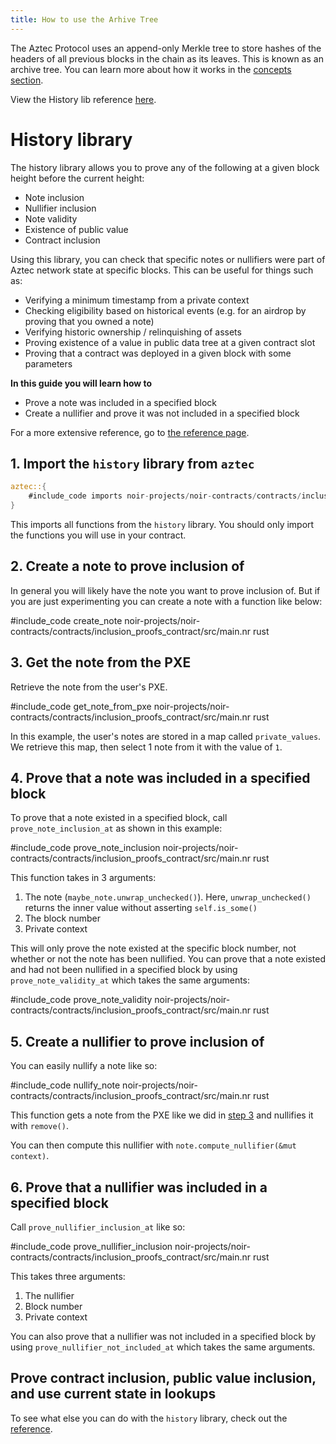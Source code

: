 ```yaml
---
title: How to use the Arhive Tree
---
```


The Aztec Protocol uses an append-only Merkle tree to store hashes of the headers of all previous blocks in the chain as its leaves. This is known as an archive tree. You can learn more about how it works in the [concepts section](../../../../../learn/concepts/storage/trees/main.md#archive-tree).

View the History lib reference [here](../../../references/history_lib_reference.md).

# History library

The history library allows you to prove any of the following at a given block height before the current height:

- Note inclusion
- Nullifier inclusion
- Note validity
- Existence of public value
- Contract inclusion

Using this library, you can check that specific notes or nullifiers were part of Aztec network state at specific blocks. This can be useful for things such as:

- Verifying a minimum timestamp from a private context
- Checking eligibility based on historical events (e.g. for an airdrop by proving that you owned a note)
- Verifying historic ownership / relinquishing of assets
- Proving existence of a value in public data tree at a given contract slot
- Proving that a contract was deployed in a given block with some parameters

**In this guide you will learn how to**

- Prove a note was included in a specified block
- Create a nullifier and prove it was not included in a specified block

For a more extensive reference, go to [the reference page](../../../references/history_lib_reference.md).

## 1. Import the `history` library from `aztec`

```rust
aztec::{
    #include_code imports noir-projects/noir-contracts/contracts/inclusion_proofs_contract/src/main.nr raw
}
```

This imports all functions from the `history` library. You should only import the functions you will use in your contract.

## 2. Create a note to prove inclusion of

In general you will likely have the note you want to prove inclusion of. But if you are just experimenting you can create a note with a function like below:

#include_code create_note noir-projects/noir-contracts/contracts/inclusion_proofs_contract/src/main.nr rust

## 3. Get the note from the PXE

Retrieve the note from the user's PXE.

#include_code get_note_from_pxe noir-projects/noir-contracts/contracts/inclusion_proofs_contract/src/main.nr rust

In this example, the user's notes are stored in a map called `private_values`. We retrieve this map, then select 1 note from it with the value of `1`.

## 4. Prove that a note was included in a specified block

To prove that a note existed in a specified block, call `prove_note_inclusion_at` as shown in this example:

#include_code prove_note_inclusion noir-projects/noir-contracts/contracts/inclusion_proofs_contract/src/main.nr rust

This function takes in 3 arguments:

1. The note (`maybe_note.unwrap_unchecked()`). Here, `unwrap_unchecked()` returns the inner value without asserting `self.is_some()`
2. The block number
3. Private context

This will only prove the note existed at the specific block number, not whether or not the note has been nullified. You can prove that a note existed and had not been nullified in a specified block by using `prove_note_validity_at` which takes the same arguments:

#include_code prove_note_validity noir-projects/noir-contracts/contracts/inclusion_proofs_contract/src/main.nr rust

## 5. Create a nullifier to prove inclusion of

You can easily nullify a note like so:

#include_code nullify_note noir-projects/noir-contracts/contracts/inclusion_proofs_contract/src/main.nr rust

This function gets a note from the PXE like we did in [step 3](#3-get-the-note-from-the-pxe) and nullifies it with `remove()`.

You can then compute this nullifier with `note.compute_nullifier(&mut context)`.

## 6. Prove that a nullifier was included in a specified block

Call `prove_nullifier_inclusion_at` like so:

#include_code prove_nullifier_inclusion noir-projects/noir-contracts/contracts/inclusion_proofs_contract/src/main.nr rust

This takes three arguments:

1. The nullifier
2. Block number
3. Private context

You can also prove that a nullifier was not included in a specified block by using `prove_nullifier_not_included_at` which takes the same arguments.

## Prove contract inclusion, public value inclusion, and use current state in lookups

To see what else you can do with the `history` library, check out the [reference](../../../references/history_lib_reference.md).
